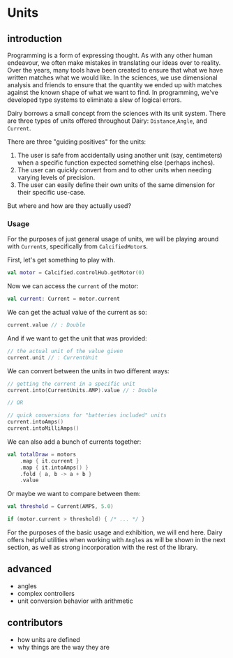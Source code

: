 # Units

## introduction

Programming is a form of expressing thought. As with any other human endeavour,
we often make mistakes in translating our ideas over to reality. Over the years,
many tools have been created to ensure that what we have written matches what we
would like. In the sciences, we use dimensional analysis and friends to ensure 
that the quantity we ended up with matches against the known shape of what we 
want to find. In programming, we've developed type systems to eliminate a slew
of logical errors.

Dairy borrows a small concept from the sciences with its unit system. There are
three types of units offered throughout Dairy: `Distance`,`Angle`, and `Current`.

There are three "guiding positives" for the units:
1. The user is safe from accidentally using another unit (say, centimeters) 
   when a specific function expected something else (perhaps inches).
2. The user can quickly convert from and to other units when needing varying
   levels of precision.
3. The user can easily define their own units of the same dimension for 
   their specific use-case.

But where and how are they actually used?

### Usage

For the purposes of just general usage of units, we will be playing around
with `Current`s, specifically from `CalcifiedMotor`s.

First, let's get something to play with.
```kt
val motor = Calcified.controlHub.getMotor(0)
```

Now we can access the `current` of the motor:
```kt
val current: Current = motor.current
```

We can get the actual value of the current as so:
```kt
current.value // : Double
```

And if we want to get the unit that was provided:
```kt
// the actual unit of the value given
current.unit // : CurrentUnit
```

We can convert between the units in two different ways:
```kt
// getting the current in a specific unit
current.into(CurrentUnits.AMP).value // : Double

// OR

// quick conversions for "batteries included" units
current.intoAmps()
current.intoMilliAmps()
```

We can also add a bunch of currents together:
```kt
val totalDraw = motors
    .map { it.current }
    .map { it.intoAmps() }
    .fold { a, b -> a + b }
    .value
```

Or maybe we want to compare between them:
```kt
val threshold = Current(AMPS, 5.0)

if (motor.current > threshold) { /* ... */ } 
```

For the purposes of the basic usage and exhibition, we will end here. Dairy
offers helpful utilities when working with `Angle`s as will be shown in the
next section, as well as strong incorporation with the rest of the library.

## advanced
- angles
- complex controllers
- unit conversion behavior with arithmetic

## contributors
- how units are defined
- why things are the way they are
